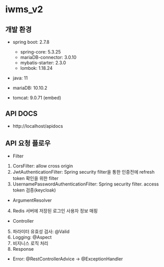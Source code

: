 # iwms_v2

## 개발 환경
 - spring boot: 2.7.8
   - spring-core: 5.3.25
   - mariaDB-connector: 3.0.10
   - mybatis-starter: 2.3.0
   - lombok: 1.18.24

 - java: 11
 - mariaDB: 10.10.2
 - tomcat: 9.0.71 (embed)

## API DOCS
 - http://localhost/apidocs

## API 요청 플로우
 - Filter 
1. CorsFilter: allow cross origin 
2. JwtAuthenticationFilter: Spring security filter을 통한 인증전에 refresh token 확인을 위한 filter
3. UsernamePasswordAuthenticationFilter: Spring security filter. access token 검증(keycloak)
 - ArgumentResolver
4. Redis 서버에 저장된 로그인 사용자 정보 매핑
	
 - Controller
5. 파라미터 유효성 검사: @Valid
6. Logging: @Aspect
7. 비지니스 로직 처리
8. Response

 - Error: @RestControllerAdvice -> @ExceptionHandler
